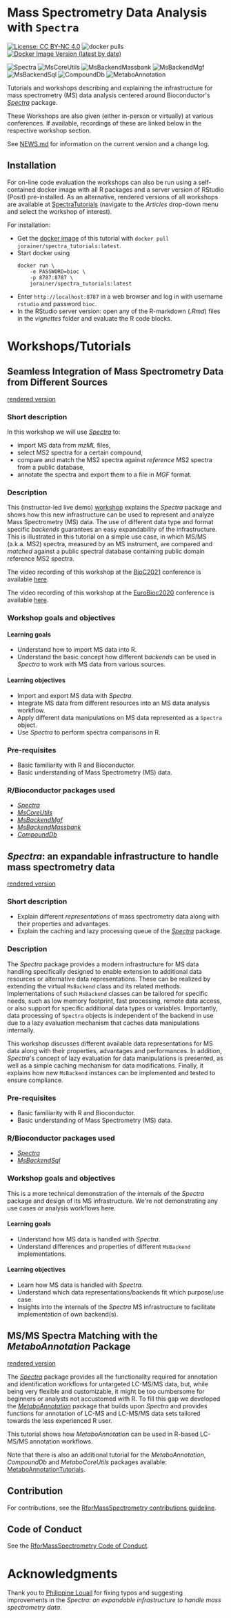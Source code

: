 # Mass Spectrometry Data Analysis with `Spectra`

[![License: CC BY-NC 4.0](https://img.shields.io/badge/License-CC%20BY--NC%204.0-lightgrey.svg)](https://creativecommons.org/licenses/by-nc/4.0/)
![docker pulls](https://img.shields.io/docker/pulls/jorainer/spectra_tutorials)
[![Docker Image Version (latest by date)](https://img.shields.io/docker/v/jorainer/spectra_tutorials?label=docker%20image)](https://hub.docker.com/repository/docker/jorainer/spectra_tutorials)

![Spectra](man/figures/Spectra-rainbow.png)
![MsCoreUtils](man/figures/MsCoreUtils.png)
![MsBackendMassbank](man/figures/MsBackendMassbank.png)
![MsBackendMgf](man/figures/MsBackendMgf.png)
![MsBackendSql](man/figures/MsBackendSql.png)
![CompoundDb](man/figures/CompoundDb.png)
![MetaboAnnotation](man/figures/MetaboAnnotation.png)

Tutorials and workshops describing and explaining the infrastructure for mass
spectrometry (MS) data analysis centered around Bioconductor's
[*Spectra*](https://bioconductor.org/packages/Spectra) package.

These Workshops are also given (either in-person or virtually) at various
conferences. If available, recordings of these are linked below in the
respective workshop section.

See [NEWS.md](NEWS.md) for information on the current version and a change log.


## Installation

For on-line code evaluation the workshops can also be run using a self-contained
docker image with all R packages and a server version of RStudio (Posit)
pre-installed. As an alternative, rendered versions of all workshops are
available at [SpectraTutorials](https://jorainer.github.io/SpectraTutorials)
(navigate to the *Articles* drop-down menu and select the workshop of interest).

For installation:

- Get the [docker image](https://hub.docker.com/r/jorainer/spectra_tutorials) of
  this tutorial with `docker pull jorainer/spectra_tutorials:latest`.
- Start docker using
  ```
  docker run \
      -e PASSWORD=bioc \
      -p 8787:8787 \
      jorainer/spectra_tutorials:latest
  ```
- Enter `http://localhost:8787` in a web browser and log in with username
  `rstudio` and password `bioc`.
- In the RStudio server version: open any of the R-markdown (*.Rmd*) files in
  the *vignettes* folder and evaluate the R code blocks.


# Workshops/Tutorials

## Seamless Integration of Mass Spectrometry Data from Different Sources

[rendered
version](https://jorainer.github.io/SpectraTutorials/articles/analyzing-MS-data-from-different-sources-with-Spectra.html)

### Short description

In this workshop we will use
[*Spectra*](https://bioconductor.org/packages/Spectra) to:

- import MS data from *mzML* files,
- select MS2 spectra for a certain compound,
- compare and match the MS2 spectra against *reference* MS2 spectra from a
  public database,
- annotate the spectra and export them to a file in *MGF* format.

### Description

This (instructor-led live demo)
[workshop](https://jorainer.github.io/SpectraTutorials/articles/analyzing-MS-data-from-different-sources-with-Spectra.html)
explains the *Spectra* package and shows how this new infrastructure can be used
to represent and analyze Mass Spectrometry (MS) data. The use of different data
type and format specific *backends* guarantees an easy expandability of the
infrastructure. This is illustrated in this tutorial on a simple use case, in
which MS/MS (a.k.a. MS2) spectra, measured by an MS instrument, are compared and
*matched* against a public spectral database containing public domain reference
MS2 spectra.

The video recording of this workshop at the
[BioC2021](https://bioc2021.bioconductor.org/) conference is available
[here](https://youtu.be/CNvqlK3Wgx4).

The video recording of this workshop at the
[EuroBioc2020](https://eurobioc2020.bioconductor.org/) conference is available
[here](https://www.youtube.com/watch?v=W6JISCrAtk0).

### Workshop goals and objectives

#### Learning goals

- Understand how to import MS data into R.
- Understand the basic concept how different *backends* can be used in *Spectra*
  to work with MS data from various sources.

#### Learning objectives

- Import and export MS data with *Spectra*.
- Integrate MS data from different resources into an MS data analysis workflow.
- Apply different data manipulations on MS data represented as a `Spectra`
  object.
- Use *Spectra* to perform spectra comparisons in R.

### Pre-requisites

- Basic familiarity with R and Bioconductor.
- Basic understanding of Mass Spectrometry (MS) data.

### R/Bioconductor packages used

- [*Spectra*](https://bioconductor.org/packages/Spectra)
- [*MsCoreUtils*](https://bioconductor.org/packages/MsCoreUtils)
- [*MsBackendMgf*](https://bioconductor.org/packages/MsBackendMgf)
- [*MsBackendMassbank*](https://bioconductor.org/packages/MsBackendMassbank)
- [*CompoundDb*](https://bioconductor.org/packages/CompoundDb)


## *Spectra*: an expandable infrastructure to handle mass spectrometry data

[rendered version](https://jorainer.github.io/SpectraTutorials/articles/Spectra-backends.html)

### Short description

- Explain different *representations* of mass spectrometry data along with their
  properties and advantages.
- Explain the caching and lazy processing queue of the
  [*Spectra*](https://bioconductor.org/packages/Spectra) package.


### Description

The *Spectra* package provides a modern infrastructure for MS data handling
specifically designed to enable extension to additional data resources or
alternative data representations. These can be realized by extending the virtual
`MsBackend` class and its related methods. Implementations of such `MsBackend`
classes can be tailored for specific needs, such as low memory footprint, fast
processing, remote data access, or also support for specific additional data
types or variables. Importantly, data processing of `Spectra` objects is
independent of the backend in use due to a lazy evaluation mechanism that caches
data manipulations internally.

This workshop discusses different available data representations for MS data
along with their properties, advantages and performances. In addition,
*Spectra*'s concept of lazy evaluation for data manipulations is presented, as
well as a simple caching mechanism for data modifications. Finally, it explains
how new `MsBackend` instances can be implemented and tested to ensure
compliance.

### Pre-requisites

- Basic familiarity with R and Bioconductor.
- Basic understanding of Mass Spectrometry (MS) data.

### R/Bioconductor packages used

- [*Spectra*](https://bioconductor.org/packages/Spectra)
- [*MsBackendSql*](https://bioconductor.org/packages/MsBackendSql)

### Workshop goals and objectives

This is a more technical demonstration of the internals of the *Spectra* package
and design of its MS infrastructure. We're not demonstrating any use cases or
analysis workflows here.

#### Learning goals

- Understand how MS data is handled with *Spectra*.
- Understand differences and properties of different `MsBackend`
  implementations.

#### Learning objectives

- Learn how MS data is handled with *Spectra*.
- Understand which data representations/backends fit which purpose/use case.
- Insights into the internals of the *Spectra* MS infrastructure to facilitate
  implementation of own backend(s).


## MS/MS Spectra Matching with the *MetaboAnnotation* Package

[rendered version](https://jorainer.github.io/SpectraTutorials/articles/Spectra-matching-with-MetaboAnnotation.html)

The [*Spectra*](https://bioconductor.org/packages/Spectra) package provides all
the functionality required for annotation and identification workflows for
untargeted LC-MS/MS data, but, while being very flexible and customizable, it
might be too cumbersome for beginners or analysts not accustomed with R. To fill
this gap we developed the
[*MetaboAnnotation*](https://bioconductor.org/packages/MetaboAnnotation)
package that builds upon *Spectra* and provides functions for annotation of
LC-MS and LC-MS/MS data sets tailored towards the less experienced R user.

This tutorial shows how *MetaboAnnotation* can be used in R-based LC-MS/MS
annotation workflows.

Note that there is also an additional tutorial for the *MetaboAnnotation*,
*CompoundDb* and *MetaboCoreUtils* packages available:
[MetaboAnnotationTutorials](https://jorainer.github.io/MetaboAnnotationTutorials).


## Contribution

For contributions, see the [RforMassSpectrometry contributions
guideline](https://rformassspectrometry.github.io/RforMassSpectrometry/articles/RforMassSpectrometry.html#contributions).


## Code of Conduct

See the [RforMassSpectrometry Code of
Conduct](https://rformassspectrometry.github.io/RforMassSpectrometry/articles/RforMassSpectrometry.html#code-of-conduct).


# Acknowledgments

Thank you to [Philippine Louail](https://github.com/philouail) for
fixing typos and suggesting improvements in the *Spectra: an expandable
infrastructure to handle mass spectrometry data*.

